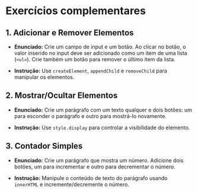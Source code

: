 # Exercícios complementares


## 1. **Adicionar e Remover Elementos**

   - **Enunciado:** Crie um campo de input e um botão. Ao clicar no botão, o valor inserido no input deve ser adicionado como um item de uma lista (`<ul>`). Crie também um botão para remover o último item da lista.

   - **Instrução:** Use `createElement`, `appendChild` e `removeChild` para manipular os elementos.

## 2. **Mostrar/Ocultar Elementos**

   - **Enunciado:** Crie um parágrafo com um texto qualquer e dois botões: um para esconder o parágrafo e outro para mostrá-lo novamente.

   - **Instrução:** Use `style.display` para controlar a visibilidade do elemento.

## 3. **Contador Simples**

   - **Enunciado:** Crie um parágrafo que mostra um número. Adicione dois botões, um para incrementar e outro para decrementar o número.

   - **Instrução:** Manipule o conteúdo de texto do parágrafo usando `innerHTML` e incremente/decremente o número.
